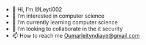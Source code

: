 - 👋 Hi, I’m @Leyti002
- 👀 I’m interested in computer science
- 🌱 I’m currently learning computer science
- 💞️ I’m looking to collaborate in the it security
- 📫 How to reach me Oumarleityndiaye@gmail.com 

<!---
Leyti002/Leyti002 is a ✨ special ✨ repository because its `README.md` (this file) appears on your GitHub profile.
You can click the Preview link to take a look at your changes.
--->
